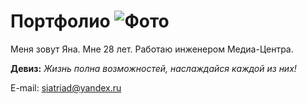 # Портфолио ![Фото](img/photo.png) 
Меня зовут Яна.
Мне 28 лет.
Работаю инженером Медиа-Центра.

**Девиз:** _Жизнь полна возможностей, наслаждайся каждой из них!_ 

E-mail: [siatriad@yandex.ru](mailto:siatriad@yandex.ru)
